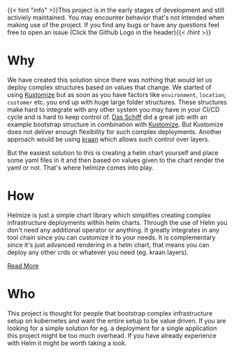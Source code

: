 ---
---

 
{{< hint "info" >}}This project is in the early stages of development and still activiely maintained. You may encounter behavior that's not intended when making use of the project. If you find any bugs or have any questions feel free to open an issue (Click the Github Logo in the header){{< /hint >}}

# Why

We have created this solution since there was nothing that would let us deploy complex structures based on values that change. We started of using [Kustomize](https://kubectl.docs.kubernetes.io/installation/kustomize/) but as soon as you have factors like `environment`, `location`, `customer` etc. you end up with huge large folder structures. These structures make hard to integrate with any other system you may have in your CI/CD cycle and is hard to keep control of. [Das Schiff](https://github.com/telekom/das-schiff) did a great job with an example bootstrap structure in combination with [Kustomize](https://kubectl.docs.kubernetes.io/installation/kustomize/). But Kustomize does not deliver enough flexibility for such complex deployments. Another approach would be using [kraan](https://github.com/fidelity/kraan) which allows such control over layers.

But the easiest solution to this is creating a helm chart yourself and place some yaml files in it and then based on values given to the chart render the yaml or not. That's where helmize comes into play.

# How

Helmize is just a simple chart library which simplifies creating complex infrastructure deployments within helm charts. Through the use of Helm you don't need any additional operator or anything. It greatly integrates in any tool chain since you can customize it to your needs. It is complementary since it's just advanced rendering in a helm chart, that means you can deploy any other crds or whatever you need (eg. kraan layers). 

[Read More](getting-started/concept/)

# Who

This project is thought for people that bootstrap complex infrastructure setup on kubernetes and want the entire setup to be value driven. If you are looking for a simple solution for eg. a deployment for a single application this project might be too much overhead. If you have already experience with Helm it might be worth taking a look.